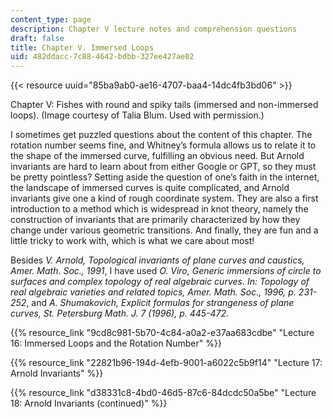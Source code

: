 ```yaml
---
content_type: page
description: Chapter V lecture notes and comprehension questions
draft: false
title: Chapter V. Immersed Loops
uid: 482ddacc-7c88-4642-bdbb-327ee427ae02
---
```

{{< resource uuid="85ba9ab0-ae16-4707-baa4-14dc4fb3bd06" >}}

Chapter V: Fishes with round and spiky tails (immersed and non-immersed loops). (Image courtesy of Talia Blum. Used with permission.)

I sometimes get puzzled questions about the content of this chapter. The rotation number seems fine, and Whitney’s formula allows us to relate it to the shape of the immersed curve, fulfilling an obvious need. But Arnold invariants are hard to learn about from either Google or GPT, so they must be pretty pointless? Setting aside the question of one’s faith in the internet, the landscape of immersed curves is quite complicated, and Arnold invariants give one a kind of rough coordinate system. They are also a first introduction to a method which is widespread in knot theory, namely the construction of invariants that are primarily characterized by how they change under various geometric transitions. And finally, they are fun and a little tricky to work with, which is what we care about most!

Besides *V. Arnold, Topological invariants of plane curves and caustics, Amer. Math. Soc., 1991*, I have used *O. Viro, Generic immersions of circle to surfaces and complex topology of real algebraic curves. In: Topology of real algebraic varieties and related topics, Amer. Math. Soc., 1996, p. 231-252*, and *A. Shumakovich, Explicit formulas for strangeness of plane curves, St. Petersburg Math. J. 7 (1996), p. 445-472*.

{{% resource_link "9cd8c981-5b70-4c84-a0a2-e37aa683cdbe" "Lecture 16: Immersed Loops and the Rotation Number" %}}

{{% resource_link "22821b96-194d-4efb-9001-a6022c5b9f14" "Lecture 17: Arnold Invariants" %}}

{{% resource_link "d38331c8-4bd0-46d5-87c6-84dcdc50a5be" "Lecture 18: Arnold Invariants (continued)" %}}